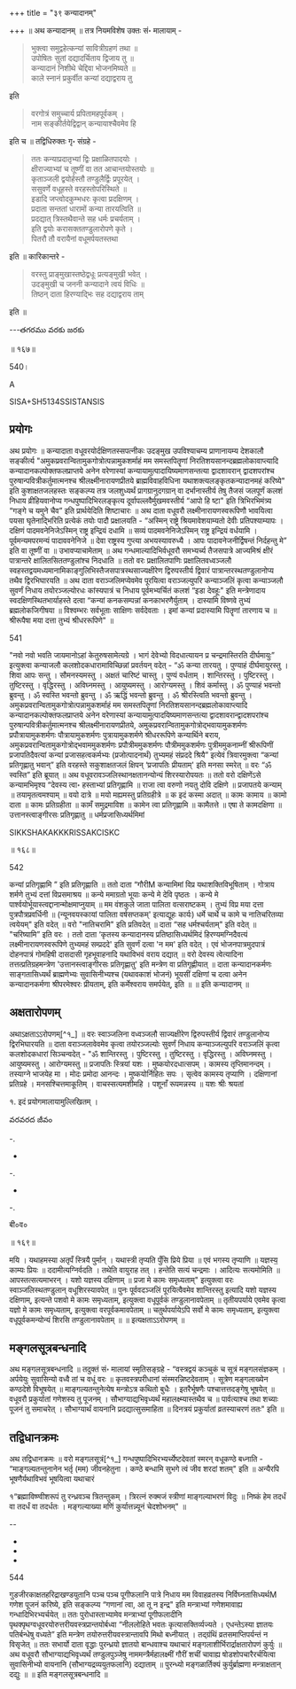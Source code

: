+++
title = "३९ कन्यादानम्"

+++
॥ अथ कन्यादानम् ॥ तत्र नियमविशेष उक्तः सं॰ मालायाम् -

> भुक्त्वा समुद्वहेत्कन्यां सावित्रीग्रहणं तथा ॥  
उपोषितः सुतां दद्यादर्चिताय द्विजाय तु ॥  
कन्यादानं निशीथे चेद्दिवा भोजनमिष्यते ॥  
काले स्नानं प्रकुर्वीत कन्यां दद्याद्वराय तु

इति 

> वरगोत्रं समुच्चार्य प्रपितामहपूर्वकम् ।  
नाम सङ्कीर्तयेद्विद्वान् कन्यायाश्चैवमेव हि

इति च ॥ तद्विधिरुक्तः गृ॰ संग्रहे -

> ततः कन्याप्रदातृभ्यां द्विः प्रक्षाळितपादयोः ।  
क्षीराज्याभ्यां च तूष्णीं वा तत आचान्तयोस्तयोः ॥  
कृताञ्जली द्वयोर्हस्तौ तण्डुलैर्द्विः प्रपूरयेत् ।  
ससुवर्णे वधूहस्ते वरहस्तोपरिस्थिते ॥  
इडादि जप्त्वोदकुम्भधरः कृत्वा प्रदक्षिणम् ।  
प्रदाता सन्ततां धारामों कन्या तारयत्विति ॥  
प्रदद्यात् त्रिस्तथैवान्ते सह धर्मः प्रचर्यताम् ।  
इति द्वयोः करासक्ततण्डुलारोपणे कृते ।  
पितरौ तौ वरायैनां वधूमर्पयतस्तथा

इति ॥ कारिकान्तरे -

> वरस्तु प्राङ्मुखास्तष्ठेद्वधूः प्रत्यङ्मुखी भवेत् ।  
उदङ्मुखी च जननी कन्यादाने त्वयं विधिः ॥  
तिष्ठन् दाता हिरण्याद्भिः सह दद्याद्वराय ताम्

इति ॥

---తగరము వరకు జరకు

॥ १६७॥

540।

A

SISA+SH5134SSISTANSIS

## प्रयोगः
अथ प्रयोगः ॥ कन्यादाता वधूवरयोर्दक्षिणतस्सपत्नीकः उदङ्मुख उपविश्याचम्य प्राणानायम्य देशकालौ सङ्कीर्त्य "अमुकप्रवरान्वितामुकगोत्रोत्पन्नामुकशर्माहं मम समस्तपितॄणां निरतिशयसानन्दब्रह्मलोकावाप्त्यादि कन्यादानकल्पोक्तफलप्राप्तये अनेन वरेणास्यां कन्यायामुत्पादायिष्यमाणसन्तत्या द्वादशावरान् द्वादशपरांश्च पुरुषान्पवित्रीकर्तुमात्मनश्च श्रीलक्ष्मीनारायणप्रीतये ब्राह्मविवाहविधिना यथाशक्त्यलङ्कृतकन्यादानमहं करिष्ये" इति कुशाक्षतजलहस्तः सङ्कल्प्य तत्र 
जलशुध्यर्थं प्रागग्रानुदगग्रान् वा दर्भानास्तीर्य तेषु तैजसं जलपूर्णं कलशं निधाय व्रीहियवानोप्य गन्धपुष्पादिभिरलङ्कृत्य दूर्वापल्लवैर्मुखमवस्तीर्य “आपो हि ष्टा" इति त्रिभिरभिमंत्र्य “गङ्गे च यमुने चैव” इति प्रार्थयेदिति शिष्टाचारः ॥ अथ दाता वधूवरौ लक्ष्मीनारायणस्वरूपिणौ भावयित्वा पयसा घृतेनाद्भिरिति प्रत्येकं तयोः पादौ प्रक्षालयति - “अस्मिन् राष्ट्रे श्रियमावेशयाम्यतो देवीः प्रतिपश्याम्यापः । दक्षिणं पादमवनेनिजेऽस्मिन् राष्ट्र इन्द्रियं दधामि ॥ सव्यं पादमवनेनिजेऽस्मिन् राष्ट्र इन्द्रियं वर्धयामि । पूर्वमन्यमपरमन्यं 
पादाववनेनिजे ॥ देवा राष्ट्रस्य गुप्त्या अभयस्यावरुध्यै । आपः पादावनेजनीर्द्विषन्तं निर्दहन्तु मे” इति वा तूष्णीं वा ॥ उभावप्याचामेताम् ॥ अथ गन्धमाल्यादिभिर्वधूवरौ समभ्यर्च्य तैजसपात्रे आज्यमिश्रं क्षीरं पात्रान्तरे क्षालितसिततण्डुलांश्च निदधाति ॥ ततो वरः प्रक्षालितपाणिः प्रक्षालितवध्वञ्जलौ स्वहस्तद्वयमध्यमानामिकाङ्गुलिभिस्तैजसपात्रस्थसाज्यक्षीरेण द्विरुपस्तीर्य द्विवारं पात्रान्तरस्थतण्डुलानोप्य तथैव द्विरभिघारयति ॥ अथ दाता वराञ्जलिमप्येवमेव पूरयित्वा वराञ्जल्युपरि कन्याञ्जलिं कृत्वा कन्याञ्जलौ सुवर्णं निधाय तयोरञ्जल्योरधः कांस्यपात्रं च निधाय पूर्वमभ्यर्चितं कलशं “इडा देवहूः" इति 
मन्त्रेणादाय स्वदक्षिणस्थितभार्याहस्ते दत्वा “कन्यां कनकसम्पन्नां कनकाभरणैर्युताम् । दास्यामि विष्णवे तुभ्यं ब्रह्मलोकजिगीषया ॥ विश्वम्भरः सर्वभूताः साक्षिणः सर्वदेवताः । इमां कन्यां प्रदास्यामि पितॄणां तारणाय च ॥ श्रीरूपैषा मया दत्ता तुभ्यं श्रीधररूपिणे" ॥

541

"नवो नवो भवति जायमानोऽहां केतुरुषसामेत्यग्रे । भागं देवेभ्यो विदधात्यायन प्र चन्द्रमास्तिरति दीर्घमायुः” इत्युक्त्वा कन्याजलौ कलशोदकधारामाविच्छिन्नां प्रवर्तयन् वदेत् - “ॐ कन्या तारयतु । पुण्याहं दीर्घमायुरस्तु । शिवा आपः सन्तु । सौमनस्यमस्तु । अक्षतं चारिष्टं चास्तु । पुण्यं वर्धताम् । शान्तिरस्तु । पुष्टिरस्तु । तुष्टिरस्तु । वृद्धिरस्तु । अविघ्नमस्तु । आयुष्यमस्तु । 
आरोग्यमस्तु । शिवं कर्मास्तु । ॐ पुण्याहं भवन्तो ब्रुवन्तु । ॐ स्वस्ति भवन्तो ब्रुवन्तु । ॐ ऋद्धिं भवन्तो ब्रुवन्तु । ॐ श्रीरस्त्विति भवन्तो ब्रुवन्तु । अमुकप्रवरान्वितामुकगोत्रोत्पन्नामुकशर्माहं मम समस्तपितॄणां निरतिशयसानन्दब्रह्मलोकावाप्त्यादि कन्यादानकल्पोक्तफलप्राप्तये अनेन वरेणास्यां कन्यायामुत्पादयिष्यमाणसन्तत्या द्वादशावरान्द्वादशपरांश्च पुरुषान्पवित्रीकर्तुमात्मनश्च श्रीलक्ष्मीनारायणप्रीतये, अमुकप्रवरान्वितामुकगोत्रोद्भवायामुकशर्मणः प्रपौत्रायामुकशर्मणः पौत्रायामुकशर्मणः पुत्रायामुकशर्मणे श्रीधररूपिणे कन्यार्थिने बराय, अमुकप्रवरान्वितामुकगोत्रोद्भवाममुकशर्मणः प्रपौत्रीममुकशर्मणः पौत्रीममुकशर्मणः पुत्रीममुकनाम्नीं श्रीरूपिणीं प्रजापतिदैवत्यां कन्यां प्रजासहत्वकर्मभ्यः (प्रजोत्पादनार्थं) तुभ्यमहं संप्रददे श्रियै” इत्येवं त्रिवारमुक्त्वा “कन्यां प्रतिगृह्णातु भवान्” इति वरहस्ते सकुशाक्षतजलं क्षिपन् ‘प्रजापतिः प्रीयताम्' इति मनसा स्मरेत् ॥ वरः “ॐ स्वस्ति” इति ब्रूयात् ॥ अथ वधूवरावञ्जलिस्थानक्षतानन्योन्यं शिरस्यारोपयतः ॥ ततो वरो दक्षिणेंऽसे कन्यामभिमृश्य “देवस्य त्वा॰ हस्ताभ्यां प्रतिगृह्णामि ॥ राजा त्वा वरुणो नयतु दोवि दक्षिणे ॥ प्रजापतये कन्याम् ॥ तयामृतत्वमश्याम् ॥ वयो दात्रे ॥ मयो मह्यमस्तु प्रतिग्रहीत्रे ॥ क इदं कस्मा अदात् ॥ कामः कामाय ॥ कामो दाता ॥ कामः प्रतिग्रहीता ॥ कामँ समुद्रमाविश ॥ कामेन त्वा प्रतिगृह्णामि ॥ कामैतत्ते ॥ एषा ते कामदक्षिणा ॥ उत्तानस्त्वाङ्गीरसः प्रतिगृह्णातु ॥ धर्मप्रजासिध्यर्थमिमां

SIKKSHAKAKKKRISSAKCISKC

॥ १६८॥

542

कन्यां प्रतिगृह्णामि ” इति प्रतिगृह्णाति ॥ ततो दाता “गौरीM कन्यामिमां विप्र यथाशक्तिविभूषिताम् । गोत्राय शर्मणे तुभ्यं दत्तां विप्रसमाश्रय ॥ कन्ये ममाग्रतो भूयाः कन्ये मे देवि पृष्ठतः । कन्ये मे पार्श्वयोर्भूयास्त्वद्दानान्मोक्षमाप्नुयाम् ॥ मम वंशकुले जाता पालिता वत्सराष्टकम् । तुभ्यं विप्र मया दत्ता पुत्रपौत्रप्रवर्धिनी ॥ (न्यूनवयस्कायां पालिता वर्षसप्तकम्' इत्याद्यूहः कार्यः) धर्मे चार्थे च कामे च नातिचरितव्या त्वयेयम्" इति वदेत् ॥ वरो "नातिचरामि" इति प्रतिवदेत् ॥ दाता “सह धर्मश्चर्यताम्" इति वदेत् ॥ "चरिष्यामि” इति वरः । ततो दाता ‘कृतस्य कन्यादानस्य प्रतिष्ठासिध्यर्थमिदं हिरण्यमग्निदैवत्यं लक्ष्मीनारायणस्वरूपिणे तुभ्यमहं सम्प्रददे' इति सुवर्णं दत्वा 'न मम' इति वदेत् । एवं भोजनपात्रमुदपात्रं दोहनपात्रं गोमहिषी दासदासी गृहभूवाहनादि यथाविभवं वराय दद्यात् ॥ वरो देवस्य त्वेत्यादिना तत्तत्प्रतिग्रहमन्त्रेण 'उत्तानस्त्वाङ्गीरसः प्रतिगृह्णातु' इति मन्त्रेण वा प्रतिगृह्णीयात् ॥ दाता कन्यादानकर्मणः साङ्गतासिध्यर्थं ब्राह्मणेभ्यः सुवासिनीभ्यश्च (यथावकाशं भोजनं) भूयसीं दक्षिणां च दत्वा अनेन कन्यादानकर्मणा श्रीपरमेश्वरः प्रीयताम्, इति कर्मेश्वराय समर्पयेत्, इति ॥ ॥ इति कन्यादानम् ॥ 
## अक्षतारोपणम्
अथाऽक्षताऽऽरोपणम्[^१_] ॥ वरः स्वाञ्जलिना वध्वञ्जलौ साज्यक्षीरेण द्विरुपस्तीर्य द्विवारं तण्डुलानोप्य द्विरभिघारयति ॥ दाता वराञ्जलावेवमेव कृत्वा तयोरञ्जल्योः सुवर्णं निधाय कन्याञ्जल्युपरि वराञ्जलिं कृत्वा कलशोदकधारां सिञ्चन्वदेत् - "ॐ शान्तिरस्तु । पुष्टिरस्तु । तुष्टिरस्तु । वृद्धिरस्तु । अविघ्नमस्तु । आयुष्यमस्तु । आरोग्यमस्तु ॥ प्रजापतिः स्त्रियां यशः । मुष्कयोरदधात्सपम् । कामस्य तृप्तिमानन्दम् । तस्याग्ने भाजयेह मा । मोदः प्रमोदा आनन्दः । मुष्कयोर्निहितः सपः । सृत्वेव कामस्य तृप्याणि । दक्षिणानां प्रतिग्रहे । मनसश्चित्तमाकूतिम् । वाचस्सत्यमशीमहि । पशूनाँ रूपमन्नस्य ॥ यशः श्रीः श्रयतां

१. इदं प्रयोगमालायामुल्लिखितम् ।

వరవరద జీవం

-.

-

-.

-

-.

बी०व०

॥ १६९॥

मयि । यथाहमस्या अतृपँ स्त्रियै पुर्मान् । यथास्त्री तृप्यति पुँसि प्रिये 
प्रिया ॥ एवं भगस्य तृप्याणि ॥ यज्ञस्य॒ काम्यः प्रियः ॥ ददामीत्यग्निर्वदति । तथेति वायुराह तत् । हन्तेति सत्यं चन्द्रमाः । आदित्यः सत्यमोमिति ॥ आपस्तत्सत्यमाभरन् । यशो यज्ञस्य दक्षिणाम् ॥ प्रजा मे कामः समृध्यताम्" इत्युक्त्वा वरः स्वाञ्जलिस्थतण्डुलान् वधूशिरस्यावपेत् ॥ पुनः पूर्ववदञ्जलिं पूरयित्वैवमेव शान्तिरस्तु इत्यादि यशो यज्ञस्य दक्षिणाम्, इत्यन्ते पशवो मे कामः समृध्यताम्, इत्युक्त्वा वधूपूर्वकं तण्डुलानावपेताम् ॥ तृतीयपर्याये एवमेव कृत्वा यज्ञो मे कामः समृध्यताम्, इत्युक्त्वा वरपूर्वकमावपेताम् ॥ चतुर्थपर्यायेऽपि सर्वो मे कामः समृध्यताम्, इत्युक्त्वा वधूपूर्वकमन्योन्यं शिरसि 
तण्डुलानावपेताम् ॥  ॥ इत्यक्षताऽऽरोपणम् ॥ 
## मङ्गलसूत्रबन्धनादि
अथ मङ्गलसूत्रबन्धनादि ॥ तदुक्तं सं॰ मालायां स्मृतिसङ्ग्रहे - “वस्त्रद्वयं कञ्चुकं च सूत्रं मङ्गलसंज्ञकम् । अर्पयेयुः सुवासिन्यो वध्वै तां च वधूं वरः ॥ कृतवस्त्रपरीधानां संस्मरन्निष्टदेवताम् । सूत्रेण मङ्गलाख्येन कण्ठदेशे 
विभूषयेत् ॥ माङ्गल्यतन्तुनेत्येष मन्त्रोऽत्र कथितो बुधैः । इतरैर्भूषणैः पश्चात्तत्तदङ्गेषु भूषयेत् ॥ वधूवरौ प्रकुर्यातां गणेशस्य तु पूजनम् । सौभाग्याद्यभिवृध्यर्थं महालक्ष्म्यास्तथैव च ॥ पार्वत्याश्च तथा शच्याः पूजनं तु समाचरेत् । सौभाग्यार्थं वायनानि प्रदद्यात्सुसमाहिता ॥ दिनत्रयं प्रकुर्यातां व्रतस्याचरणं ततः" इति ॥

## तद्विधानक्रमः
अथ तद्विधानक्रमः ॥ वरो मङ्गलसूत्रं[^१_] गन्धपुष्पादिभिरभ्यर्च्येष्टदेवतां स्मरन् वधूकण्ठे बध्नाति - “माङ्गल्यतन्तुनानेन भर्तृ (मम) जीवनहेतुना । कण्ठे बन्धामि सुभगे त्वं जीव शरदां शतम्" इति ॥ अन्यैरपि भूषणैर्यथाविभवं भूषयित्वा यथाचारं

१“ब्रह्माविष्ण्वीशरूपं तु रन्ध्रवञ्च त्रितन्तुकम् । त्रिरत्नं रुक्मजं स्त्रीणां माङ्गल्याभरणं विदुः ॥ निष्कं हेम तदर्धं वा तदर्धं वा तदर्धतः । मङ्गल्याख्या मणिं कुर्यात्तन्न्यूनं चेदशोभनम्" ॥

--

-

-

-

544

गुडजीरकाक्षतहरिद्राखण्डयुतानि पञ्च पञ्च पूगीफलानि पात्रे निधाय मम विवाहव्रतस्य निर्विघ्नतासिध्यर्थM गणेश पूजनं करिष्ये, इति सङ्कल्प्य “गणानां त्वा, आ तू न इन्द्र" इति मन्त्राभ्यां गणेशमावाह्य गन्धादिभिरभ्यर्चयेत् ॥ ततः पुरोधास्ताभ्यामेव मन्त्राभ्यां पूगीफलादीनि पृथक्पृथग्वधूवरयोरुत्तरीयवस्त्रप्रान्तयोर्बध्वा “नीललोहिते भवतः कृत्यासक्तिर्व्यज्यते । एधन्तेऽस्या ज्ञातयः पतिर्बन्धेषु वध्यते” इति मन्त्रेण तयोरुत्तरीयवस्त्रान्तावपि मिथो बध्नीयात् । तद्ग्रंथिं व्रतसमाप्तिपर्यन्तं न विसृजेत् ॥ ततः सभार्यो दाता वृद्धाः पुरन्ध्रयो ज्ञातयो बान्धवाश्च यथाचारं मङ्गलाशीर्भिरार्द्राक्षतारोपणं कुर्युः ॥ अथ वधूवरौ सौभाग्याद्यभिवृध्यर्थं तण्डुलपुञ्जेषु नाममन्त्रैर्महालक्ष्मीं गौरीं शचीं चावाह्य षोडशोपचारैरर्चयित्वा सुवासिनीभ्यो वायनानि (सौभाग्यद्रव्ययुतफलानि) दद्याताम् ॥ पुरन्ध्यो मङ्गळार्तिक्यं कुर्युर्ब्राह्मणा मन्त्राक्षतान् दद्युः ॥  ॥ इति मङ्गलसूत्रबन्धनादि ॥
